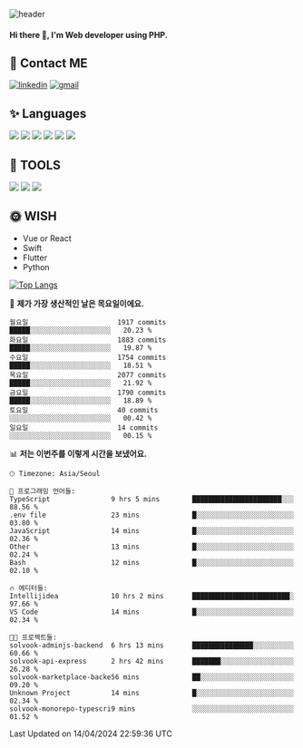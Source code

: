 ![header](https://capsule-render.vercel.app/api?type=waving&color=auto&height=300&section=header&text=Elin&fontSize=90&animation=twinkling)

#### Hi there 👋, I'm <b>Web developer</b> using PHP. ####

<!--
- 🔭 I’m currently working on Uniwill
- 🌱 I’m currently learning Vue or React or Python.
-->

<!---#### I am PHP developer --->

## 💌 Contact ME ###
[<img src='https://img.shields.io/badge/-EunjiKo-%230A66C2?style=flat-square&logo=LinkedIn&logoColor=white' alt='linkedin'>](https://www.linkedin.com/in/https://www.linkedin.com/in/eunji-ko-00a907164//)  [<img src='https://img.shields.io/badge/-einee214%40gmail.com-%23EA4335?style=flat-square&logo=Gmail&logoColor=white' alt='gmail'>](einee214@gmail.com)  


## ✨ Languages
<img src='https://img.shields.io/badge/-PHP-%23777BB4?style=for-the-badge&logo=PHP&logoColor=white'> <img src='https://img.shields.io/badge/-Laravel-%23FF2D20?style=for-the-badge&logo=Laravel&logoColor=white'> <img src='https://img.shields.io/badge/Jquery-%230769AD?style=for-the-badge&logo=Jquery&logoColor=white'> <img src='https://img.shields.io/badge/CSS3-%231572B6?style=for-the-badge&logo=CSS3&logoColor=white'> <img src='https://img.shields.io/badge/Bootstrap-%237952B3?style=for-the-badge&logo=Bootstrap&logoColor=white' > <img src='https://img.shields.io/badge/MySQL-%234479A1?style=for-the-badge&logo=MySQL&logoColor=white' >

## 🌷 TOOLS
<img src='https://img.shields.io/badge/PHPSTORM-%23000000?style=for-the-badge&logo=PhpStorm&logoColor=white' > <img src='https://img.shields.io/badge/GitLab-%23FCA121?style=for-the-badge&logo=GitLab&logoColor=white' > <img src='https://img.shields.io/badge/GitHub-%23181717?style=for-the-badge&logo=GitHub&logoColor=white'>


## 🌞 WISH
- Vue or React
- Swift
- Flutter
- Python


[![Top Langs](https://github-readme-stats.vercel.app/api/top-langs/?username=ein214&layout=compact)](https://github.com/anuraghazra/github-readme-stats)

<!--START_SECTION:waka-->
📅 **제가 가장 생산적인 날은 목요일이에요.** 

```text
월요일                      1917 commits        █████░░░░░░░░░░░░░░░░░░░░   20.23 % 
화요일                      1883 commits        █████░░░░░░░░░░░░░░░░░░░░   19.87 % 
수요일                      1754 commits        █████░░░░░░░░░░░░░░░░░░░░   18.51 % 
목요일                      2077 commits        █████░░░░░░░░░░░░░░░░░░░░   21.92 % 
금요일                      1790 commits        █████░░░░░░░░░░░░░░░░░░░░   18.89 % 
토요일                      40 commits          ░░░░░░░░░░░░░░░░░░░░░░░░░   00.42 % 
일요일                      14 commits          ░░░░░░░░░░░░░░░░░░░░░░░░░   00.15 % 
```


📊 **저는 이번주를 이렇게 시간을 보냈어요.** 

```text
🕑︎ Timezone: Asia/Seoul

💬 프로그래밍 언어들: 
TypeScript               9 hrs 5 mins        ██████████████████████░░░   88.56 % 
.env file                23 mins             █░░░░░░░░░░░░░░░░░░░░░░░░   03.80 % 
JavaScript               14 mins             █░░░░░░░░░░░░░░░░░░░░░░░░   02.36 % 
Other                    13 mins             █░░░░░░░░░░░░░░░░░░░░░░░░   02.24 % 
Bash                     12 mins             █░░░░░░░░░░░░░░░░░░░░░░░░   02.10 % 

🔥 에디터들: 
Intellijidea             10 hrs 2 mins       ████████████████████████░   97.66 % 
VS Code                  14 mins             █░░░░░░░░░░░░░░░░░░░░░░░░   02.34 % 

🐱‍💻 프로젝트들: 
solvook-adminjs-backend  6 hrs 13 mins       ███████████████░░░░░░░░░░   60.66 % 
solvook-api-express      2 hrs 42 mins       ███████░░░░░░░░░░░░░░░░░░   26.28 % 
solvook-marketplace-backe56 mins             ██░░░░░░░░░░░░░░░░░░░░░░░   09.20 % 
Unknown Project          14 mins             █░░░░░░░░░░░░░░░░░░░░░░░░   02.34 % 
solvook-monorepo-typescri9 mins              ░░░░░░░░░░░░░░░░░░░░░░░░░   01.52 % 
```


 Last Updated on 14/04/2024 22:59:36 UTC
<!--END_SECTION:waka-->

<!---![GitHub stats](https://github-readme-stats.vercel.app/api?username=ein214&show_icons=true&theme=dracula)  --->



